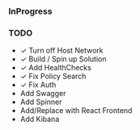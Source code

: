 ### InProgress

### TODO
- ✓ Turn off Host Network
- ✓ Build / Spin up Solution
- ✓ Add HealthChecks
- ✓ Fix Policy Search
- ✓ Fix Auth
- Add Swagger
- Add Spinner
- Add/Replace with React Frontend
- Add Kibana
